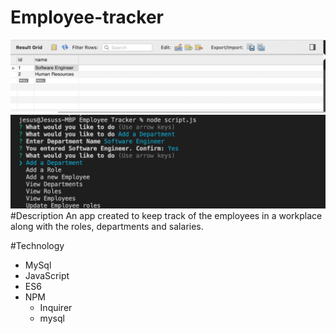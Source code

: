 # Employee-tracker
![mysql](assets/images/sql.png)
![terminal](assets/images/terminal.png)
#Description
An app created to keep track of the employees in a workplace along with the roles, departments and salaries.

#Technology
* MySql
* JavaScript
* ES6
* NPM
  * Inquirer
  * mysql
